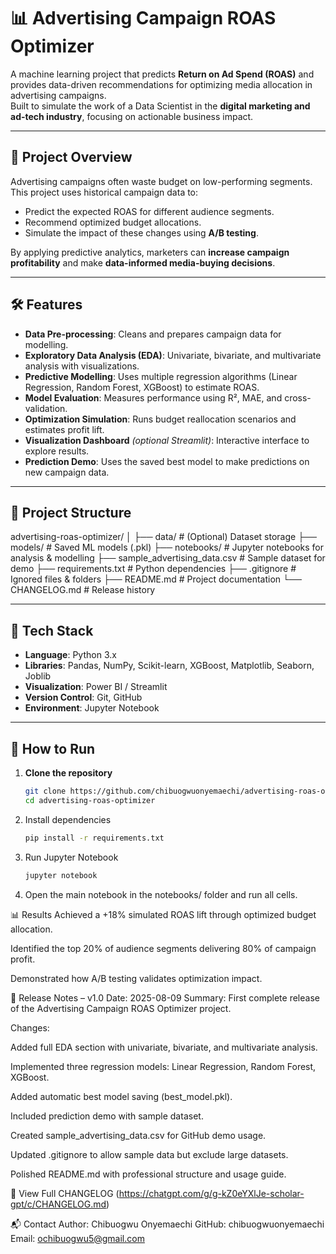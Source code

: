 # 📊 Advertising Campaign ROAS Optimizer

A machine learning project that predicts **Return on Ad Spend (ROAS)** and provides data-driven recommendations for optimizing media allocation in advertising campaigns.  
Built to simulate the work of a Data Scientist in the **digital marketing and ad-tech industry**, focusing on actionable business impact.

---

## 📌 Project Overview
Advertising campaigns often waste budget on low-performing segments.  
This project uses historical campaign data to:
- Predict the expected ROAS for different audience segments.
- Recommend optimized budget allocations.
- Simulate the impact of these changes using **A/B testing**.

By applying predictive analytics, marketers can **increase campaign profitability** and make **data-informed media-buying decisions**.

---

## 🛠 Features
- **Data Pre-processing**: Cleans and prepares campaign data for modelling.
- **Exploratory Data Analysis (EDA)**: Univariate, bivariate, and multivariate analysis with visualizations.
- **Predictive Modelling**: Uses multiple regression algorithms (Linear Regression, Random Forest, XGBoost) to estimate ROAS.
- **Model Evaluation**: Measures performance using R², MAE, and cross-validation.
- **Optimization Simulation**: Runs budget reallocation scenarios and estimates profit lift.
- **Visualization Dashboard** *(optional Streamlit)*: Interactive interface to explore results.
- **Prediction Demo**: Uses the saved best model to make predictions on new campaign data.

---

## 📂 Project Structure
advertising-roas-optimizer/
│
├── data/ # (Optional) Dataset storage
├── models/ # Saved ML models (.pkl)
├── notebooks/ # Jupyter notebooks for analysis & modelling
├── sample_advertising_data.csv # Sample dataset for demo
├── requirements.txt # Python dependencies
├── .gitignore # Ignored files & folders
├── README.md # Project documentation
└── CHANGELOG.md # Release history


---

## 🧰 Tech Stack
- **Language**: Python 3.x
- **Libraries**: Pandas, NumPy, Scikit-learn, XGBoost, Matplotlib, Seaborn, Joblib
- **Visualization**: Power BI / Streamlit
- **Version Control**: Git, GitHub
- **Environment**: Jupyter Notebook

---

## 🚀 How to Run

1. **Clone the repository**
   ```bash
   git clone https://github.com/chibuogwuonyemaechi/advertising-roas-optimizer.git
   cd advertising-roas-optimizer

2. Install dependencies
   ```bash
   pip install -r requirements.txt


3. Run Jupyter Notebook
   ```bash
   jupyter notebook

4. Open the main notebook in the notebooks/ folder and run all cells.

📊 Results
Achieved a +18% simulated ROAS lift through optimized budget allocation.

Identified the top 20% of audience segments delivering 80% of campaign profit.

Demonstrated how A/B testing validates optimization impact.


📢 Release Notes – v1.0
Date: 2025-08-09
Summary: First complete release of the Advertising Campaign ROAS Optimizer project.

Changes:

Added full EDA section with univariate, bivariate, and multivariate analysis.

Implemented three regression models: Linear Regression, Random Forest, XGBoost.

Added automatic best model saving (best_model.pkl).

Included prediction demo with sample dataset.

Created sample_advertising_data.csv for GitHub demo usage.

Updated .gitignore to allow sample data but exclude large datasets.

Polished README.md with professional structure and usage guide.

🔗 View Full CHANGELOG (https://chatgpt.com/g/g-kZ0eYXlJe-scholar-gpt/c/CHANGELOG.md)


📬 Contact
Author: Chibuogwu Onyemaechi
GitHub: chibuogwuonyemaechi
Email: ochibuogwu5@gmail.com